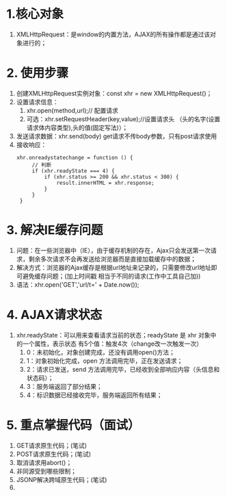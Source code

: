 # 1.核心对象
1. XMLHttpRequest：是window的内置方法，AJAX的所有操作都是通过该对象进行的；
# 2. 使用步骤
1. 创建XMLHttpRequest实例对象：const xhr = new XMLHttpRequest()；
2. 设置请求信息：
   1. xhr.open(method,url);// 配置请求
   2. 可选：xhr.setRequestHeader(key,value);//设置请求头 （头的名字(设置请求体内容类型),头的值(固定写法)）；
3. 发送请求数据：xhr.send(body) get请求不传body参数，只有post请求使用
4. 接收响应：
   ```
   xhr.onreadystatechange = function () {
        // 判断
        if (xhr.readyState === 4) {
            if (xhr.status >= 200 && xhr.status < 300) {
                result.innerHTML = xhr.response;
            }
        }
    }
   ```
# 3. 解决IE缓存问题
1. 问题：在一些浏览器中（IE），由于缓存机制的存在，Ajax只会发送第一次请求，剩余多次请求不会再发送给浏览器而是直接加载缓存中的数据；
2. 解决方式：浏览器的Ajax缓存是根据url地址来记录的，只需要修改url地址即可避免缓存问题；(加上时间戳 相当于不同的请求(工作中工具自己加))
3. 语法：xhr.open('GET','url/t=' + Date.now());
# 4. AJAX请求状态
1. xhr.readyState：可以用来查看请求当前的状态；readyState 是 xhr 对象中的一个属性，表示状态 有5个值：触发4次（change改一次触发一次）
   1. 0：未初始化，对象创建完成，还没有调用open()方法；
   2. 1：对象初始化完成，open 方法调用完毕，正在发送请求；
   3. 2：请求已发送，send 方法调用完毕，已经收到全部响应内容（头信息和状态码）；
   4. 3：服务端返回了部分结果；
   5. 4：标识数据已经接收完毕，服务端返回所有结果；
# 5. 重点掌握代码（面试）
1. GET请求原生代码；(笔试)
2. POST请求原生代码；(笔试)
3. 取消请求用abort()；
4. 非同源受到哪些限制；
5. JSONP解决跨域原生代码；(笔试)
6. 